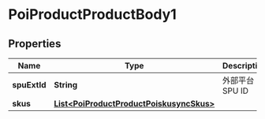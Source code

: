 # PoiProductProductBody1

## Properties
Name | Type | Description | Notes
------------ | ------------- | ------------- | -------------
**spuExtId** | **String** | 外部平台SPU ID | 
**skus** | [**List&lt;PoiProductProductPoiskusyncSkus&gt;**](PoiProductProductPoiskusyncSkus.md) |  | 
